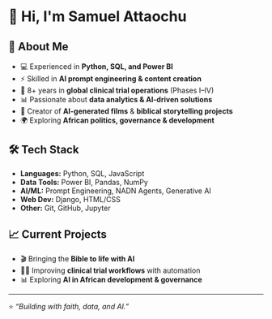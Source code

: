 # 👋 Hi, I'm Samuel Attaochu  

## 🚀 About Me  
- 💻 Experienced in **Python, SQL, and Power BI**  
- ⚡ Skilled in **AI prompt engineering & content creation**  
- 🧪 8+ years in **global clinical trial operations** (Phases I–IV)  
- 📊 Passionate about **data analytics & AI-driven solutions**  
- 🎥 Creator of **AI-generated films** & **biblical storytelling projects**  
- 🌍 Exploring **African politics, governance & development**  

## 🛠️ Tech Stack  
- **Languages:** Python, SQL, JavaScript  
- **Data Tools:** Power BI, Pandas, NumPy  
- **AI/ML:** Prompt Engineering, NADN Agents, Generative AI  
- **Web Dev:** Django, HTML/CSS  
- **Other:** Git, GitHub, Jupyter  

## 📈 Current Projects  
- 🎬 Bringing the **Bible to life with AI**  
- 🧑‍🔬 Improving **clinical trial workflows** with automation  
- 📊 Exploring **AI in African development & governance**  



---
⭐️ *“Building with faith, data, and AI.”*  
